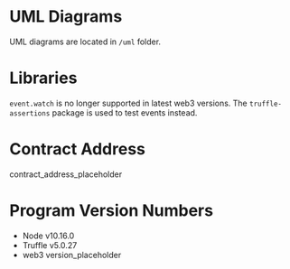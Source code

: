 # UML Diagrams

UML diagrams are located in `/uml` folder.

# Libraries

`event.watch` is no longer supported in latest web3 versions. The `truffle-assertions` package is used to test events instead.

# Contract Address

contract_address_placeholder

# Program Version Numbers

- Node v10.16.0
- Truffle v5.0.27
- web3 version_placeholder

